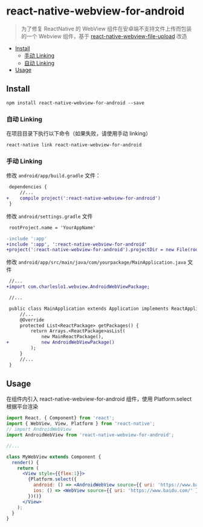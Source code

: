 # react-native-webview-for-android
> 为了修复 ReactNative 的 WebView 组件在安卓端不支持文件上传而包装的一个 Webview 组件，基于 [react-native-webview-file-upload](https://github.com/dongyaQin/react-native-webview-file-upload) 改造

<!-- MarkdownTOC -->

- [Install](#installation)
  - [手动 Linking](#manual-linking)
  - [自动 Linking](#automatic-linking)
- [Usage](#usage)

<!-- /MarkdownTOC -->

## Install

```shell
npm install react-native-webview-for-android --save
```

### 自动 Linking
在项目目录下执行以下命令（如果失败，请使用手动 linking）
```shell
react-native link react-native-webview-for-android
```

### 手动 Linking

修改 `android/app/build.gradle` 文件：

```diff
 dependencies {
     //...
+    compile project(':react-native-webview-for-android')
 }
```

修改 `android/settings.gradle` 文件

```diff
 rootProject.name = 'YourAppName'

-include ':app'
+include ':app', ':react-native-webview-for-android'
+project(':react-native-webview-for-android').projectDir = new File(rootProject.projectDir, '../node_modules/react-native-webview-for-android/android')
```


修改 `android/app/src/main/java/com/yourpackage/MainApplication.java` 文件

```diff
 //...
+import com.charleslo1.webview.AndroidWebViewPackage;

 //...

 public class MainApplication extends Application implements ReactApplication {
     //...
     @Override
     protected List<ReactPackage> getPackages() {
         return Arrays.<ReactPackage>asList(
             new MainReactPackage(),
+            new AndroidWebViewPackage()
         );
     }
     //...
 }
```

## Usage
在组件内引入 react-native-webview-for-android 组件，使用 Platform.select 根据平台渲染

```jsx
import React, { Component} from 'react';
import { WebView, View, Platform } from 'react-native';
// import AndroidWebView
import AndroidWebView from 'react-native-webview-for-android';

//...

class MyWebView extends Component {
  render() {
    return (
      <View style={{flex:1}}>
        {Platform.select({
          android: () => <AndroidWebView source={{ uri: 'https://www.baidu.com/' }}/>,
          ios: () => <WebView source={{ uri: 'https://www.baidu.com/' }}/>
        })()}
      </View>
    );
  }
}
```

